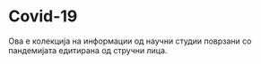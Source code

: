 # Covid-19
Ова е колекција на информации од научни студии поврзани со пандемијата едитирана од стручни лица.   
